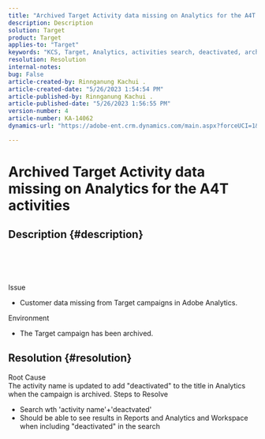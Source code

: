 ```yaml
---
title: "Archived Target Activity data missing on Analytics for the A4T activities"
description: Description
solution: Target
product: Target
applies-to: "Target"
keywords: "KCS, Target, Analytics, activities search, deactivated, archived"
resolution: Resolution
internal-notes: 
bug: False
article-created-by: Rinnganung Kachui .
article-created-date: "5/26/2023 1:54:54 PM"
article-published-by: Rinnganung Kachui .
article-published-date: "5/26/2023 1:56:55 PM"
version-number: 4
article-number: KA-14062
dynamics-url: "https://adobe-ent.crm.dynamics.com/main.aspx?forceUCI=1&pagetype=entityrecord&etn=knowledgearticle&id=6ed8dddf-ccfb-ed11-8849-6045bd006c82"

---
```

# Archived Target Activity data missing on Analytics for the A4T activities

## Description {#description}

<br><br><br><br>Issue<br>
- Customer data missing from Target campaigns in Adobe Analytics.



Environment
- The Target campaign has been archived.



## Resolution {#resolution}

Root Cause<br>
The activity name is updated to add "deactivated" to the title in Analytics when the campaign is archived.
Steps to Resolve
- Search wth 'activity name'+'deactvated'
- Should be able to see results in Reports and Analytics and Workspace when including "deactivated" in the search

